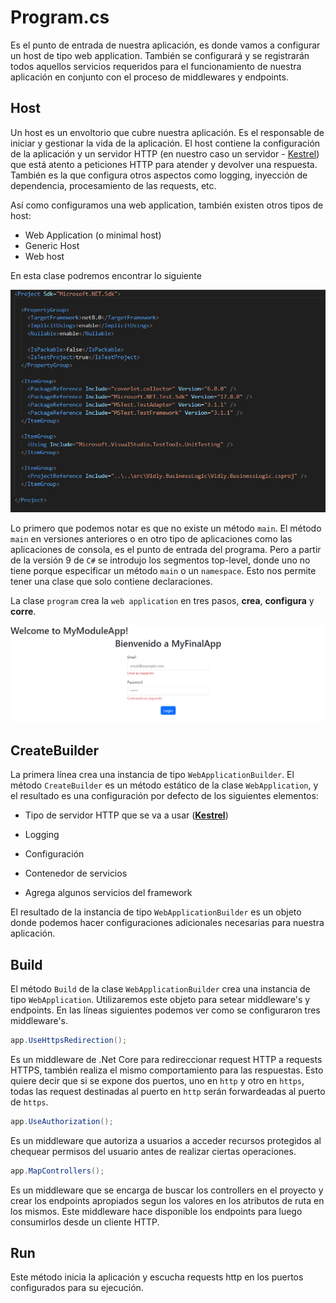 # Program.cs

Es el punto de entrada de nuestra aplicación, es donde vamos a configurar un host de tipo web application. También se configurará y se registrarán todos aquellos servicios requeridos para el funcionamiento de nuestra aplicación en conjunto con el proceso de middlewares y endpoints.

## Host

Un host es un envoltorio que cubre nuestra aplicación. Es el responsable de iniciar y gestionar la vida de la aplicación. El host contiene la configuración de la aplicación y un servidor HTTP (en nuestro caso un servidor - [Kestrel](https://github.com/daniel18acevedo/DA2-Tecnologia/blob/web-api/kestrel.md)) que está atento a peticiones HTTP para atender y devolver una respuesta. También es la que configura otros aspectos como logging, inyección de dependencia, procesamiento de las requests, etc.

Así como configuramos una web application, también existen otros tipos de host:

- Web Application (o minimal host)
- Generic Host
- Web host

En esta clase podremos encontrar lo siguiente

<p align="center">
  <img src="images/image-12.png"/>
</p>

Lo primero que podemos notar es que no existe un método `main`. El método `main` en versiones anteriores o en otro tipo de aplicaciones como las aplicaciones de consola, es el punto de entrada del programa. Pero a partir de la versión 9 de `C#` se introdujo los segmentos top-level, donde uno no tiene porque especificar un método `main` o un `namespace`. Esto nos permite tener una clase que solo contiene declaraciones.

La clase `program` crea la `web application` en tres pasos, **crea**, **configura** y **corre**.

<p align="center">
  <img src="images/image-13.png"/>
</p>

## CreateBuilder

La primera línea crea una instancia de tipo `WebApplicationBuilder`. El método `CreateBuilder` es un método estático de la clase `WebApplication`, y el resultado es una configuración por defecto de los siguientes elementos:

- Tipo de servidor HTTP que se va a usar (**[Kestrel](https://github.com/daniel18acevedo/DA2-Tecnologia/blob/web-api/kestrel.md)**)

- Logging

- Configuración

- Contenedor de servicios

- Agrega algunos servicios del framework

El resultado de la instancia de tipo `WebApplicationBuilder` es un objeto donde podemos hacer configuraciones adicionales necesarias para nuestra aplicación.

## Build

El método `Build` de la clase `WebApplicationBuilder` crea una instancia de tipo `WebApplication`. Utilizaremos este objeto para setear middleware's y endpoints. En las líneas siguientes podemos ver como se configuraron tres middleware's.

```C#
app.UseHttpsRedirection();
```

Es un middleware de .Net Core para redireccionar request HTTP a requests HTTPS, también realiza el mismo comportamiento para las respuestas. Esto quiere decir que si se expone dos puertos, uno en `http` y otro en `https`, todas las request destinadas al puerto en `http` serán forwardeadas al puerto de `https`.

```C#
app.UseAuthorization();
```

Es un middleware que autoriza a usuarios a acceder recursos protegidos al chequear permisos del usuario antes de realizar ciertas operaciones.

```C#
app.MapControllers();
```

Es un middleware que se encarga de buscar los controllers en el proyecto y crear los endpoints apropiados segun los valores en los atributos de ruta en los mismos. Este middleware hace disponible los endpoints para luego consumirlos desde un cliente HTTP.

## Run

Este método inicia la aplicación y escucha requests http en los puertos configurados para su ejecución.
